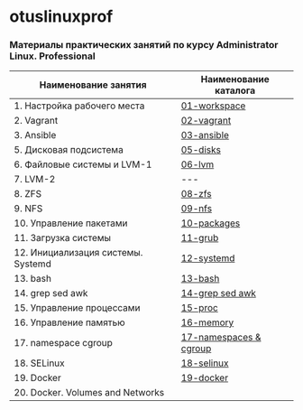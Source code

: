 # otuslinuxprof
### Материалы практических занятий по курсу Administrator Linux. Professional

| Наименование занятия| Наименование каталога |
| --- | --- |
| 1. Настройка рабочего места | [01-workspace](./01-workspace/) |
| 2. Vagrant | [02-vagrant](./02-vagrant/) |
| 3. Ansible | [03-ansible](./03-ansible/) |
| 5. Дисковая подсистема | [05-disks](./05-disks/) |
| 6. Файловые системы и LVM-1| [06-lvm](./06-lvm/) |
| 7. LVM-2| --- |
| 8. ZFS| [08-zfs](./08-zfs/) |
| 9. NFS | [09-nfs](./09-nfs/) |
| 10. Управление пакетами | [10-packages](./10-packages/) |
| 11. Загрузка системы | [11-grub](./11-grub/) |
| 12. Инициализация системы. Systemd| [12-systemd](./12-systemd/) |
| 13. bash | [13-bash](./13-bash/) |
| 14. grep sed awk| [14-grep sed awk](./14-grep-sed-awk/) |
| 15. Управление процессами | [15-proc](./15-proc/) |
| 16. Управление памятью | [16-memory](./16-memory/) |
| 17. namespace cgroup | [17-namespaces & cgroup](./17-namespaces%20cgroup/) |
| 18. SELinux| [18-selinux](./18-selinux/) |
| 19. Docker | [19-docker](./19-docker/) |
| 20. Docker. Volumes and Networks |  |
